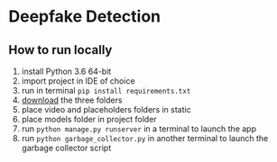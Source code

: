 # Deepfake Detection

## How to run locally

1. install Python 3.6 64-bit
2. import project in IDE of choice
3. run in terminal `pip install requirements.txt`
4. [download](https://drive.google.com/drive/folders/1d9hic2VY_U5g-acVRJKTWgeIX4B6nX9B?usp=sharing) the three folders
5. place video and placeholders folders in static 
6. place models folder in project folder
7. run `python manage.py runserver` in a terminal to launch the app
8. run `python garbage_collector.py` in another terminal to launch the garbage collector script
